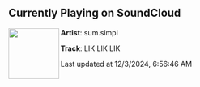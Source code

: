 ## Currently Playing on SoundCloud

[<img align="left" width="100" src="https://i1.sndcdn.com/artworks-l4nthcd7s3wDiIU3-BEeQzw-t500x500.jpg">](https://soundcloud.com/sumsimpl/lik-lik-lik)

**Artist**: sum.simpl 

**Track**: LIK LIK LIK

Last updated at 12/3/2024, 6:56:46 AM
